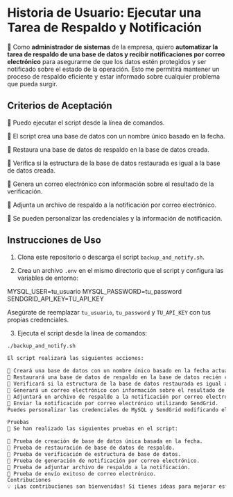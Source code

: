# Historia de Usuario: Ejecutar una Tarea de Respaldo y Notificación

🌌 Como **administrador de sistemas** de la empresa, quiero **automatizar la tarea de respaldo de una base de datos y recibir notificaciones por correo electrónico** para asegurarme de que los datos estén protegidos y ser notificado sobre el estado de la operación. Esto me permitirá mantener un proceso de respaldo eficiente y estar informado sobre cualquier problema que pueda surgir.

## Criterios de Aceptación

🌠 Puedo ejecutar el script desde la línea de comandos.

🌠 El script crea una base de datos con un nombre único basado en la fecha.

🌠 Restaura una base de datos de respaldo en la base de datos creada.

🌠 Verifica si la estructura de la base de datos restaurada es igual a la base de datos creada.

🌠 Genera un correo electrónico con información sobre el resultado de la verificación.

🌠 Adjunta un archivo de respaldo a la notificación por correo electrónico.

🌠 Se pueden personalizar las credenciales y la información de notificación.

## Instrucciones de Uso

1. Clona este repositorio o descarga el script `backup_and_notify.sh`.

2. Crea un archivo `.env` en el mismo directorio que el script y configura las variables de entorno:

MYSQL_USER=tu_usuario
MYSQL_PASSWORD=tu_password
SENDGRID_API_KEY=TU_API_KEY

Asegúrate de reemplazar `tu_usuario`, `tu_password` y `TU_API_KEY` con tus propias credenciales.

3. Ejecuta el script desde la línea de comandos:

```bash
./backup_and_notify.sh

El script realizará las siguientes acciones:

🌠 Creará una base de datos con un nombre único basado en la fecha actual.
🌠 Restaurará una base de datos de respaldo en la base de datos recién creada.
🌠 Verificará si la estructura de la base de datos restaurada es igual a la base de datos creada.
🌠 Generará un correo electrónico con información sobre el resultado de la verificación.
🌠 Adjuntará un archivo de respaldo a la notificación por correo electrónico.
🌠 Enviar la notificación por correo electrónico utilizando SendGrid.
Puedes personalizar las credenciales de MySQL y SendGrid modificando el archivo .env antes de ejecutar el script.

Pruebas
🎨 Se han realizado las siguientes pruebas en el script:

🌠 Prueba de creación de base de datos única basada en la fecha.
🌠 Prueba de restauración de base de datos de respaldo.
🌠 Prueba de verificación de estructura de base de datos.
🌠 Prueba de generación de notificación por correo electrónico.
🌠 Prueba de adjuntar archivo de respaldo a la notificación.
🌠 Prueba de envío exitoso de correo electrónico.
Contribuciones
💡 ¡Las contribuciones son bienvenidas! Si tienes ideas para mejorar este script o el README, siéntete libre de hacer un fork del repositorio y enviar pull requests.